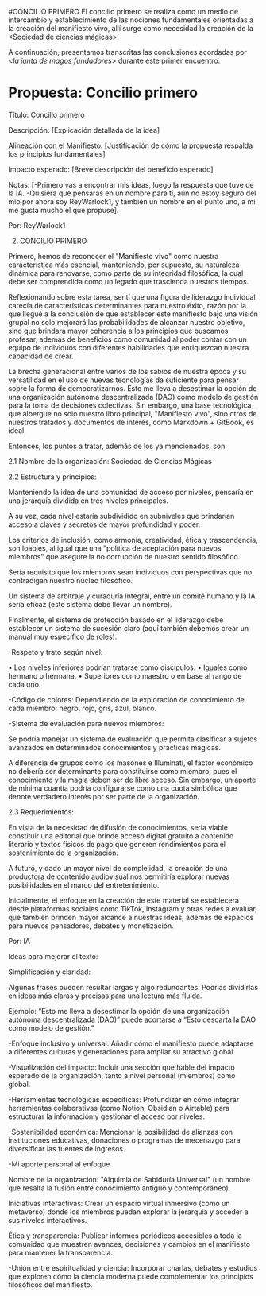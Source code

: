 #CONCILIO PRIMERO
El concilio primero se realiza como un medio de intercambio y establecimiento de las nociones fundamentales orientadas a la creación del manifiesto vivo, allí surge como necesidad la creación de la <Sociedad de ciencias mágicas>. 

A continuación, presentamos transcritas las conclusiones acordadas por <_la junta de magos fundadores_> durante este primer encuentro.

# Propuesta: Concilio primero
Título: Concilio primero

Descripción:  [Explicación detallada de la idea]

Alineación con el Manifiesto: [Justificación de cómo la propuesta respalda los principios fundamentales]

Impacto esperado:  [Breve descripción del beneficio esperado] 

Notas:
[-Primero vas a encontrar mis ideas, luego la respuesta que tuve de la IA.
-Quisiera que pensaras en un nombre para tí, aún no estoy seguro del mío
por ahora soy ReyWarlock1, y también un nombre en el punto uno, a mi me 
gusta mucho el que propuse].


Por: ReyWarlock1

2. CONCILIO PRIMERO

Primero, hemos de reconocer el "Manifiesto vivo" como nuestra característica más esencial, manteniendo, por supuesto, su naturaleza dinámica para renovarse, como parte de su integridad filosófica, la cual debe ser comprendida como un legado que trascienda nuestros tiempos. 

Reflexionando sobre esta tarea, sentí que una figura de liderazgo individual carecía de características determinantes para nuestro éxito, razón por la que llegué a la conclusión de que establecer este manifiesto bajo una visión grupal no solo mejorará las probabilidades de alcanzar nuestro objetivo, sino que brindará mayor coherencia a los principios que buscamos profesar, además de beneficios como comunidad al poder contar con un equipo de individuos con diferentes habilidades que enriquezcan nuestra capacidad de crear.

La brecha generacional entre varios de los sabios de nuestra época y su versatilidad en el uso de nuevas tecnologías da suficiente para pensar sobre la forma de democratizarnos. Esto me lleva a desestimar la opción de una organización autónoma descentralizada (DAO) como modelo de gestión para la toma de decisiones colectivas. Sin embargo, una base tecnológica que albergue no solo nuestro libro principal, "Manifiesto vivo", sino otros de nuestros tratados y documentos de interés, como Markdown + GitBook, es ideal.

Entonces, los puntos a tratar, además de los ya mencionados, son:

2.1	Nombre de la organización: Sociedad de Ciencias Mágicas

2.2 Estructura y principios: 

Manteniendo la idea de una comunidad de acceso por niveles, pensaría en una jerarquía dividida en tres niveles principales. 

A su vez, cada nivel estaría subdividido en subniveles que brindarían acceso a claves y secretos de mayor profundidad y poder.

Los criterios de inclusión, como armonía, creatividad, ética y trascendencia, son loables, al igual que una "política de aceptación para nuevos miembros" que asegure la no corrupción de nuestro sentido filosófico.

Sería requisito que los miembros sean individuos con perspectivas que no contradigan nuestro núcleo filosófico.

Un sistema de arbitraje y curaduría integral, entre un comité humano y la IA, sería eficaz (este sistema debe llevar un nombre).

Finalmente, el sistema de protección basado en el liderazgo debe establecer un sistema de sucesión claro (aquí también debemos crear un manual muy específico de roles).

-Respeto y trato según nivel:

•	Los niveles inferiores podrían tratarse como discípulos.
•	Iguales como hermano o hermana.
•	Superiores como maestro o en base al rango de cada uno.

-Código de colores: Dependiendo de la exploración de conocimiento de cada miembro: negro, rojo, gris, azul, blanco.

-Sistema de evaluación para nuevos miembros:

Se podría manejar un sistema de evaluación que permita clasificar a sujetos avanzados en determinados conocimientos y prácticas mágicas.

A diferencia de grupos como los masones e Illuminati, el factor económico no debería ser determinante para constituirse como miembro, pues el conocimiento y la magia deben ser de libre acceso. Sin embargo, un aporte de mínima cuantía podría configurarse como una cuota simbólica que denote verdadero interés por ser parte de la organización.

2.3 Requerimientos: 

En vista de la necesidad de difusión de conocimientos, sería viable constituir una editorial que brinde acceso digital gratuito a contenido literario y textos físicos de pago que generen rendimientos para el sostenimiento de la organización.

A futuro, y dado un mayor nivel de complejidad, la creación de una productora de contenido audiovisual nos permitiría explorar nuevas posibilidades en el marco del entretenimiento.

Inicialmente, el enfoque en la creación de este material se establecerá desde plataformas sociales como TikTok, Instagram y otras redes a evaluar, que también brinden mayor alcance a nuestras ideas, además de espacios para nuevos pensadores, debates y monetización.


Por: IA

Ideas para mejorar el texto:

Simplificación y claridad:

Algunas frases pueden resultar largas y algo redundantes. Podrías dividirlas en ideas más claras y precisas para una lectura más fluida.

Ejemplo: “Esto me lleva a desestimar la opción de una organización autónoma descentralizada (DAO)” puede acortarse a “Esto descarta la DAO como modelo de gestión.”

-Enfoque inclusivo y universal:
Añadir cómo el manifiesto puede adaptarse a diferentes culturas y generaciones para ampliar su atractivo global.

-Visualización del impacto:
Incluir una sección que hable del impacto esperado de la organización, tanto a nivel personal (miembros) como global.

-Herramientas tecnológicas específicas:
Profundizar en cómo integrar herramientas colaborativas (como Notion, Obsidian o Airtable) para estructurar la información y gestionar el acceso por niveles.

-Sostenibilidad económica:
Mencionar la posibilidad de alianzas con instituciones educativas, donaciones o programas de mecenazgo para diversificar las fuentes de ingresos.

-Mi aporte personal al enfoque

Nombre de la organización:
"Alquimia de Sabiduría Universal" (un nombre que resalta la fusión entre conocimiento antiguo y contemporáneo).

Iniciativas interactivas:
Crear un espacio virtual inmersivo (como un metaverso) donde los miembros puedan explorar la jerarquía y acceder a sus niveles interactivos.

Ética y transparencia:
Publicar informes periódicos accesibles a toda la comunidad que muestren avances, decisiones y cambios en el manifiesto para mantener la transparencia.

-Unión entre espiritualidad y ciencia:
Incorporar charlas, debates y estudios que exploren cómo la ciencia moderna puede complementar los principios filosóficos del manifiesto.



